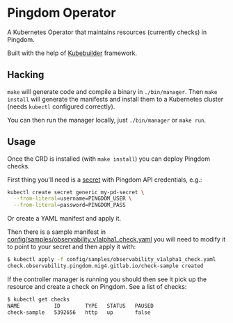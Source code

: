 # Pingdom Operator

A Kubernetes Operator that maintains resources (currently checks) in Pingdom.

Built with the help of [Kubebuilder](https://github.com/kubernetes-sigs/kubebuilder)
framework.

## Hacking

`make` will generate code and compile a binary in `./bin/manager`. Then
`make install` will generate the manifests and install them to a Kubernetes
cluster (needs `kubectl` configured correctly).

You can then run the manager locally, just `./bin/manager` or `make run`.

## Usage

Once the CRD is installed (with `make install`) you can deploy Pingdom checks.

First thing you'll need is a
[secret](https://kubernetes.io/docs/concepts/configuration/secret/) with
Pingdom API credentials, e.g.:

``` sh
kubectl create secret generic my-pd-secret \
  --from-literal=username=PINGDOM_USER \
  --from-literal=password=PINGDOM_PASS
```

Or create a YAML manifest and apply it.

Then there is a sample manifest in
[config/samples/observability_v1alpha1_check.yaml](config/samples/observability_v1alpha1_check.yaml)
you will need to modify it to point to your secret and then apply it with:

``` sh
$ kubectl apply -f config/samples/observability_v1alpha1_check.yaml
check.observability.pingdom.mig4.gitlab.io/check-sample created
```

If the controller manager is running you should then see it pick up the
resource and create a check on Pingdom. See a list of checks:

``` sh
$ kubectl get checks
NAME           ID        TYPE   STATUS   PAUSED
check-sample   5392656   http   up       false
```

